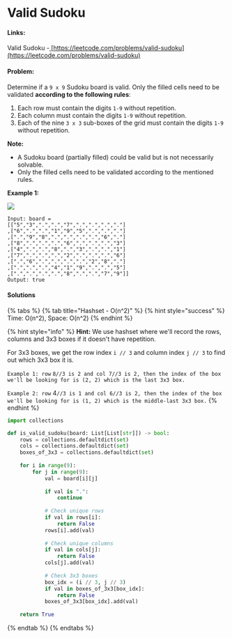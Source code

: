 # Valid Sudoku

#### Links:

Valid Sudoku -[ ](https://leetcode.com/problems/maximum-subarray/)[https://leetcode.com/problems/valid-sudoku](https://leetcode.com/problems/valid-sudoku)

#### Problem:

Determine if a `9 x 9` Sudoku board is valid. Only the filled cells need to be validated **according to the following rules**:

1. Each row must contain the digits `1-9` without repetition.
2. Each column must contain the digits `1-9` without repetition.
3. Each of the nine `3 x 3` sub-boxes of the grid must contain the digits `1-9` without repetition.

**Note:**

* A Sudoku board (partially filled) could be valid but is not necessarily solvable.
* Only the filled cells need to be validated according to the mentioned rules.

**Example 1:**

![](https://upload.wikimedia.org/wikipedia/commons/thumb/f/ff/Sudoku-by-L2G-20050714.svg/250px-Sudoku-by-L2G-20050714.svg.png)

```
Input: board = 
[["5","3",".",".","7",".",".",".","."]
,["6",".",".","1","9","5",".",".","."]
,[".","9","8",".",".",".",".","6","."]
,["8",".",".",".","6",".",".",".","3"]
,["4",".",".","8",".","3",".",".","1"]
,["7",".",".",".","2",".",".",".","6"]
,[".","6",".",".",".",".","2","8","."]
,[".",".",".","4","1","9",".",".","5"]
,[".",".",".",".","8",".",".","7","9"]]
Output: true
```

#### Solutions

{% tabs %}
{% tab title="Hashset - O(n^2)" %}
{% hint style="success" %}
Time: O(n^2), Space: O(n^2)
{% endhint %}

{% hint style="info" %}
**Hint:** We use hashset where we'll record the rows, columns and 3x3 boxes if it doesn't have repetition.

For 3x3 boxes, we get the row index `i // 3` and column index `j // 3` to find out which 3x3 box it is.&#x20;

`Example 1: row` `8//3 is 2 and col 7//3 is 2, then the index of the box we'll be looking for is (2, 2) which is the last 3x3 box.`

`Example 2: row` 4`//3 is 1 and col 6//3 is 2, then the index of the box we'll be looking for is (1, 2) which is the middle-last 3x3 box.`
{% endhint %}

```python
import collections

def is_valid_sudoku(board: List[List[str]]) -> bool:
    rows = collections.defaultdict(set)
    cols = collections.defaultdict(set)
    boxes_of_3x3 = collections.defaultdict(set)
    
    for i in range(9):
        for j in range(9):
            val = board[i][j]
            
            if val is ".":
                continue
            
            # Check unique rows
            if val in rows[i]:
                return False
            rows[i].add(val)
            
            # Check unique columns
            if val in cols[j]:
                return False
            cols[j].add(val)
            
            # Check 3x3 boxes
            box_idx = (i // 3, j // 3)
            if val in boxes_of_3x3[box_idx]:
                return False
            boxes_of_3x3[box_idx].add(val)
            
    return True
```
{% endtab %}
{% endtabs %}

